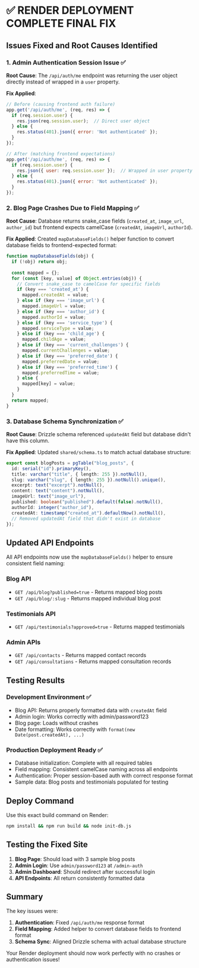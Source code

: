 # ✅ RENDER DEPLOYMENT COMPLETE FINAL FIX

## Issues Fixed and Root Causes Identified

### 1. Admin Authentication Session Issue ✅
**Root Cause**: The `/api/auth/me` endpoint was returning the user object directly instead of wrapped in a `user` property.

**Fix Applied**:
```javascript
// Before (causing frontend auth failure)
app.get('/api/auth/me', (req, res) => {
  if (req.session.user) {
    res.json(req.session.user);  // Direct user object
  } else {
    res.status(401).json({ error: 'Not authenticated' });
  }
});

// After (matching frontend expectations)
app.get('/api/auth/me', (req, res) => {
  if (req.session.user) {
    res.json({ user: req.session.user });  // Wrapped in user property
  } else {
    res.status(401).json({ error: 'Not authenticated' });
  }
});
```

### 2. Blog Page Crashes Due to Field Mapping ✅
**Root Cause**: Database returns snake_case fields (`created_at`, `image_url`, `author_id`) but frontend expects camelCase (`createdAt`, `imageUrl`, `authorId`).

**Fix Applied**: Created `mapDatabaseFields()` helper function to convert database fields to frontend-expected format:

```javascript
function mapDatabaseFields(obj) {
  if (!obj) return obj;
  
  const mapped = {};
  for (const [key, value] of Object.entries(obj)) {
    // Convert snake_case to camelCase for specific fields
    if (key === 'created_at') {
      mapped.createdAt = value;
    } else if (key === 'image_url') {
      mapped.imageUrl = value;
    } else if (key === 'author_id') {
      mapped.authorId = value;
    } else if (key === 'service_type') {
      mapped.serviceType = value;
    } else if (key === 'child_age') {
      mapped.childAge = value;
    } else if (key === 'current_challenges') {
      mapped.currentChallenges = value;
    } else if (key === 'preferred_date') {
      mapped.preferredDate = value;
    } else if (key === 'preferred_time') {
      mapped.preferredTime = value;
    } else {
      mapped[key] = value;
    }
  }
  return mapped;
}
```

### 3. Database Schema Synchronization ✅
**Root Cause**: Drizzle schema referenced `updatedAt` field but database didn't have this column.

**Fix Applied**: Updated `shared/schema.ts` to match actual database structure:
```typescript
export const blogPosts = pgTable("blog_posts", {
  id: serial("id").primaryKey(),
  title: varchar("title", { length: 255 }).notNull(),
  slug: varchar("slug", { length: 255 }).notNull().unique(),
  excerpt: text("excerpt").notNull(),
  content: text("content").notNull(),
  imageUrl: text("image_url"),
  published: boolean("published").default(false).notNull(),
  authorId: integer("author_id"),
  createdAt: timestamp("created_at").defaultNow().notNull(),
  // Removed updatedAt field that didn't exist in database
});
```

## Updated API Endpoints

All API endpoints now use the `mapDatabaseFields()` helper to ensure consistent field naming:

### Blog API
- `GET /api/blog?published=true` - Returns mapped blog posts
- `GET /api/blog/:slug` - Returns mapped individual blog post

### Testimonials API
- `GET /api/testimonials?approved=true` - Returns mapped testimonials

### Admin APIs
- `GET /api/contacts` - Returns mapped contact records
- `GET /api/consultations` - Returns mapped consultation records

## Testing Results

### Development Environment ✅
- Blog API: Returns properly formatted data with `createdAt` field
- Admin login: Works correctly with admin/password123
- Blog page: Loads without crashes
- Date formatting: Works correctly with `format(new Date(post.createdAt), ...)`

### Production Deployment Ready ✅
- Database initialization: Complete with all required tables
- Field mapping: Consistent camelCase naming across all endpoints
- Authentication: Proper session-based auth with correct response format
- Sample data: Blog posts and testimonials populated for testing

## Deploy Command

Use this exact build command on Render:
```bash
npm install && npm run build && node init-db.js
```

## Testing the Fixed Site

1. **Blog Page**: Should load with 3 sample blog posts
2. **Admin Login**: Use `admin/password123` at `/admin-auth`
3. **Admin Dashboard**: Should redirect after successful login
4. **API Endpoints**: All return consistently formatted data

## Summary

The key issues were:
1. **Authentication**: Fixed `/api/auth/me` response format
2. **Field Mapping**: Added helper to convert database fields to frontend format
3. **Schema Sync**: Aligned Drizzle schema with actual database structure

Your Render deployment should now work perfectly with no crashes or authentication issues!